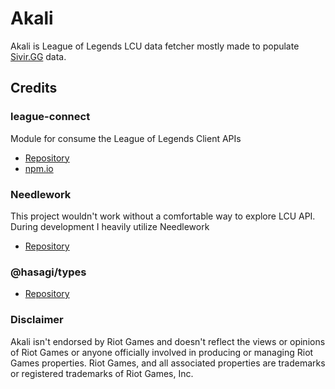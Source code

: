 # Akali
Akali is League of Legends LCU data fetcher mostly made to populate [Sivir.GG](https://sivir.gg/) data.

## Credits
### league-connect
Module for consume the League of Legends Client APIs
- [Repository](https://github.com/junlarsen/league-connect)
- [npm.io](https://www.npmjs.com/package/league-connect)

### Needlework
This project wouldn't work without a comfortable way to explore LCU API. During development I heavily utilize Needlework
- [Repository](https://github.com/BlossomiShymae/)

### @hasagi/types
- [Repository](https://github.com/dysolix/hasagi-types)

### Disclaimer
Akali isn't endorsed by Riot Games and doesn't reflect the views or opinions of Riot Games or anyone officially involved in producing or managing Riot Games properties. Riot Games, and all associated properties are trademarks or registered trademarks of Riot Games, Inc.

